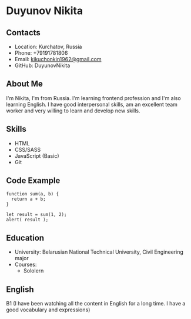 # Duyunov Nikita

## Contacts

- Location: Kurchatov, Russia
- Phone: +79191781806
- Email: kikuchonkin1962@gmail.com
- GitHub: DuyunovNikita

## About Me

I'm Nikita, I'm from Russia. I'm learning frontend profession and I'm also learning English. I have good interpersonal skills, am an excellent team worker and very willing to learn and develop new skills.

## Skills

- HTML
- CSS/SASS
- JavaScript (Basic)
- Git

## Code Example

```
function sum(a, b) {
  return a + b;
}

let result = sum(1, 2);
alert( result );

```

## Education

- University: Belarusian National Technical University, Civil Engineering major
- Courses:
  - Sololern

## English

B1 (I have been watching all the content in English for a long time. I have a good vocabulary and expressions)
